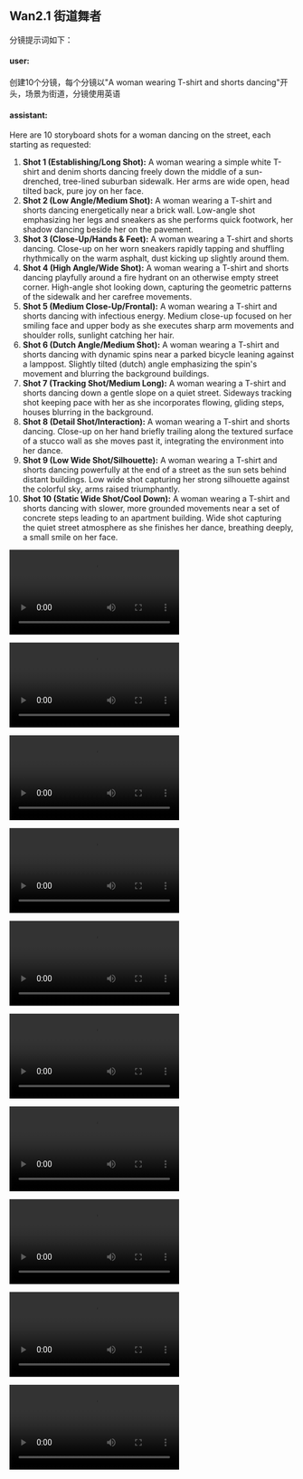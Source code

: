 ## Wan2.1 街道舞者

分镜提示词如下：

#### user:

创建10个分镜，每个分镜以"A woman wearing T-shirt and shorts dancing"开头，场景为街道，分镜使用英语

#### assistant:

Here are 10 storyboard shots for a woman dancing on the street, each starting as requested:

1.  **Shot 1 (Establishing/Long Shot):** A woman wearing a simple white T-shirt and denim shorts dancing freely down the middle of a sun-drenched, tree-lined suburban sidewalk. Her arms are wide open, head tilted back, pure joy on her face.
2.  **Shot 2 (Low Angle/Medium Shot):** A woman wearing a T-shirt and shorts dancing energetically near a brick wall. Low-angle shot emphasizing her legs and sneakers as she performs quick footwork, her shadow dancing beside her on the pavement.
3.  **Shot 3 (Close-Up/Hands & Feet):** A woman wearing a T-shirt and shorts dancing. Close-up on her worn sneakers rapidly tapping and shuffling rhythmically on the warm asphalt, dust kicking up slightly around them.
4.  **Shot 4 (High Angle/Wide Shot):** A woman wearing a T-shirt and shorts dancing playfully around a fire hydrant on an otherwise empty street corner. High-angle shot looking down, capturing the geometric patterns of the sidewalk and her carefree movements.
5.  **Shot 5 (Medium Close-Up/Frontal):** A woman wearing a T-shirt and shorts dancing with infectious energy. Medium close-up focused on her smiling face and upper body as she executes sharp arm movements and shoulder rolls, sunlight catching her hair.
6.  **Shot 6 (Dutch Angle/Medium Shot):** A woman wearing a T-shirt and shorts dancing with dynamic spins near a parked bicycle leaning against a lamppost. Slightly tilted (dutch) angle emphasizing the spin's movement and blurring the background buildings.
7.  **Shot 7 (Tracking Shot/Medium Long):** A woman wearing a T-shirt and shorts dancing down a gentle slope on a quiet street. Sideways tracking shot keeping pace with her as she incorporates flowing, gliding steps, houses blurring in the background.
8.  **Shot 8 (Detail Shot/Interaction):** A woman wearing a T-shirt and shorts dancing. Close-up on her hand briefly trailing along the textured surface of a stucco wall as she moves past it, integrating the environment into her dance.
9.  **Shot 9 (Low Wide Shot/Silhouette):** A woman wearing a T-shirt and shorts dancing powerfully at the end of a street as the sun sets behind distant buildings. Low wide shot capturing her strong silhouette against the colorful sky, arms raised triumphantly.
10. **Shot 10 (Static Wide Shot/Cool Down):** A woman wearing a T-shirt and shorts dancing with slower, more grounded movements near a set of concrete steps leading to an apartment building. Wide shot capturing the quiet street atmosphere as she finishes her dance, breathing deeply, a small smile on her face.

<video src="https://github.com/Willian7004/media-blog/blob/main/files/202506/2025063002/Wan2.1_00022.mp4?raw=true" controls style="max-width: 100%;"></video>

<video src="https://github.com/Willian7004/media-blog/blob/main/files/202506/2025063002/Wan2.1_00023.mp4?raw=true" controls style="max-width: 100%;"></video>

<video src="https://github.com/Willian7004/media-blog/blob/main/files/202506/2025063002/Wan2.1_00026.mp4?raw=true" controls style="max-width: 100%;"></video>

<video src="https://github.com/Willian7004/media-blog/blob/main/files/202506/2025063002/Wan2.1_00028.mp4?raw=true" controls style="max-width: 100%;"></video>

<video src="https://github.com/Willian7004/media-blog/blob/main/files/202506/2025063002/Wan2.1_00029.mp4?raw=true" controls style="max-width: 100%;"></video>

<video src="https://github.com/Willian7004/media-blog/blob/main/files/202506/2025063002/Wan2.1_00032.mp4?raw=true" controls style="max-width: 100%;"></video>

<video src="https://github.com/Willian7004/media-blog/blob/main/files/202506/2025063002/Wan2.1_00033.mp4?raw=true" controls style="max-width: 100%;"></video>

<video src="https://github.com/Willian7004/media-blog/blob/main/files/202506/2025063002/Wan2.1_00035.mp4?raw=true" controls style="max-width: 100%;"></video>

<video src="https://github.com/Willian7004/media-blog/blob/main/files/202506/2025063002/Wan2.1_00037.mp4?raw=true" controls style="max-width: 100%;"></video>

<video src="https://github.com/Willian7004/media-blog/blob/main/files/202506/2025063002/Wan2.1_00040.mp4?raw=true" controls style="max-width: 100%;"></video>